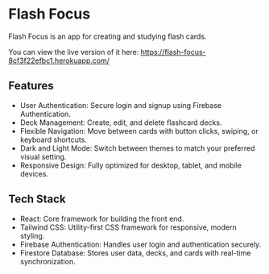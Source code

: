 # Flash Focus

Flash Focus is an app for creating and studying flash cards.

You can view the live version of it here: https://flash-focus-8cf3f22efbc1.herokuapp.com/

## Features

- User Authentication: Secure login and signup using Firebase Authentication.
- Deck Management: Create, edit, and delete flashcard decks.
- Flexible Navigation: Move between cards with button clicks, swiping, or keyboard shortcuts.
- Dark and Light Mode: Switch between themes to match your preferred visual setting.
- Responsive Design: Fully optimized for desktop, tablet, and mobile devices.

## Tech Stack

- React: Core framework for building the front end.
- Tailwind CSS: Utility-first CSS framework for responsive, modern styling.
- Firebase Authentication: Handles user login and authentication securely.
- Firestore Database: Stores user data, decks, and cards with real-time synchronization.
